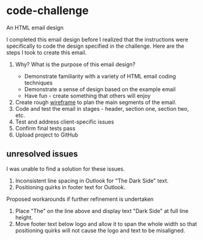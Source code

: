 # code-challenge
An HTML email design

I completed this email design before I realized that the instructions were specifically to code the design specified in the challenge. Here are the steps I took to create this email.

<ol>
<li>Why? What is the purpose of this email design?</li>
  <ul>
    <li>Demonstrate familiarity with a variety of HTML email coding techniques</li>
    <li>Demonstrate a sense of design based on the example email</li>
    <li>Have fun - create something that others will enjoy</li>
  </ul>
<li>Create rough <a href="https://raw.githubusercontent.com/Chuabacca/code-challenge/master/Star%20Wars%20email%20mockup.png" target="_blank">wireframe</a> to plan the main segments of the email.</li>
<li>Code and test the email in stages - header, section one, section two, etc.</li>
<li>Test and address client-specific issues</li>
<li>Confirm final tests pass</li>
<li>Upload project to GitHub</li>
</ol>

## unresolved issues
I was unable to find a solution for these issues.
<ol>
<li>Inconsistent line spacing in Outlook for "The Dark Side" text.</li>
<li>Positioning quirks in footer text for Outlook.</li>
</ol>
Proposed workarounds if further refinement is undertaken
<ol>
<li>Place "The" on the line above and display text "Dark Side" at full line height.</li>
<li>Move footer text below logo and allow it to span the whole width so that positioning quirks will not cause the logo and text to be misaligned.</li>
</ol>
